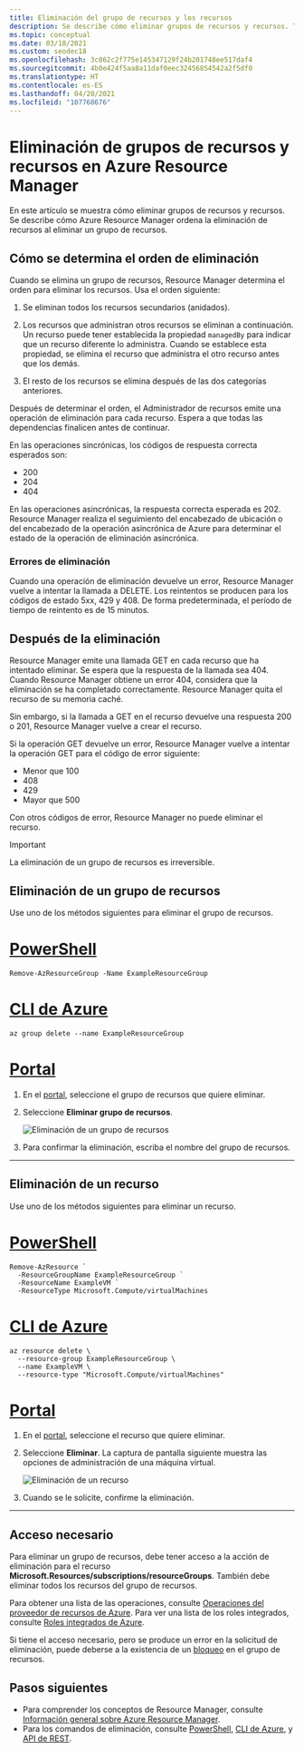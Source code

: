 ```yaml
---
title: Eliminación del grupo de recursos y los recursos
description: Se describe cómo eliminar grupos de recursos y recursos. También se describe cómo Azure Resource Manager ordena la eliminación de recursos al eliminar un grupo de recursos. Describe los códigos de respuesta y cómo Resource Manager los controla para determinar si la eliminación se realizó correctamente.
ms.topic: conceptual
ms.date: 03/18/2021
ms.custom: seodec18
ms.openlocfilehash: 3c062c2f775e145347129f24b201748ee517daf4
ms.sourcegitcommit: 4b0e424f5aa8a11daf0eec32456854542a2f5df0
ms.translationtype: HT
ms.contentlocale: es-ES
ms.lasthandoff: 04/20/2021
ms.locfileid: "107768676"
---
```

# <a name="azure-resource-manager-resource-group-and-resource-deletion"></a>Eliminación de grupos de recursos y recursos en Azure Resource Manager

En este artículo se muestra cómo eliminar grupos de recursos y recursos. Se describe cómo Azure Resource Manager ordena la eliminación de recursos al eliminar un grupo de recursos.

## <a name="how-order-of-deletion-is-determined"></a>Cómo se determina el orden de eliminación

Cuando se elimina un grupo de recursos, Resource Manager determina el orden para eliminar los recursos. Usa el orden siguiente:

1. Se eliminan todos los recursos secundarios (anidados).

2. Los recursos que administran otros recursos se eliminan a continuación. Un recurso puede tener establecida la propiedad `managedBy` para indicar que un recurso diferente lo administra. Cuando se establece esta propiedad, se elimina el recurso que administra el otro recurso antes que los demás.

3. El resto de los recursos se elimina después de las dos categorías anteriores.

Después de determinar el orden, el Administrador de recursos emite una operación de eliminación para cada recurso. Espera a que todas las dependencias finalicen antes de continuar.

En las operaciones sincrónicas, los códigos de respuesta correcta esperados son:

* 200
* 204
* 404

En las operaciones asincrónicas, la respuesta correcta esperada es 202. Resource Manager realiza el seguimiento del encabezado de ubicación o del encabezado de la operación asincrónica de Azure para determinar el estado de la operación de eliminación asincrónica.
  
### <a name="deletion-errors"></a>Errores de eliminación

Cuando una operación de eliminación devuelve un error, Resource Manager vuelve a intentar la llamada a DELETE. Los reintentos se producen para los códigos de estado 5xx, 429 y 408. De forma predeterminada, el período de tiempo de reintento es de 15 minutos.

## <a name="after-deletion"></a>Después de la eliminación

Resource Manager emite una llamada GET en cada recurso que ha intentado eliminar. Se espera que la respuesta de la llamada sea 404. Cuando Resource Manager obtiene un error 404, considera que la eliminación se ha completado correctamente. Resource Manager quita el recurso de su memoria caché.

Sin embargo, si la llamada a GET en el recurso devuelve una respuesta 200 o 201, Resource Manager vuelve a crear el recurso.

Si la operación GET devuelve un error, Resource Manager vuelve a intentar la operación GET para el código de error siguiente:

* Menor que 100
* 408
* 429
* Mayor que 500

Con otros códigos de error, Resource Manager no puede eliminar el recurso.

> [!IMPORTANT]
> La eliminación de un grupo de recursos es irreversible.

## <a name="delete-resource-group"></a>Eliminación de un grupo de recursos

Use uno de los métodos siguientes para eliminar el grupo de recursos.

# <a name="powershell"></a>[PowerShell](#tab/azure-powershell)

```azurepowershell-interactive
Remove-AzResourceGroup -Name ExampleResourceGroup
```

# <a name="azure-cli"></a>[CLI de Azure](#tab/azure-cli)

```azurecli-interactive
az group delete --name ExampleResourceGroup
```

# <a name="portal"></a>[Portal](#tab/azure-portal)

1. En el [portal](https://portal.azure.com), seleccione el grupo de recursos que quiere eliminar.

1. Seleccione **Eliminar grupo de recursos**.

   ![Eliminación de un grupo de recursos](./media/delete-resource-group/delete-group.png)

1. Para confirmar la eliminación, escriba el nombre del grupo de recursos.

---

## <a name="delete-resource"></a>Eliminación de un recurso

Use uno de los métodos siguientes para eliminar un recurso.

# <a name="powershell"></a>[PowerShell](#tab/azure-powershell)

```azurepowershell-interactive
Remove-AzResource `
  -ResourceGroupName ExampleResourceGroup `
  -ResourceName ExampleVM `
  -ResourceType Microsoft.Compute/virtualMachines
```

# <a name="azure-cli"></a>[CLI de Azure](#tab/azure-cli)

```azurecli-interactive
az resource delete \
  --resource-group ExampleResourceGroup \
  --name ExampleVM \
  --resource-type "Microsoft.Compute/virtualMachines"
```

# <a name="portal"></a>[Portal](#tab/azure-portal)

1. En el [portal](https://portal.azure.com), seleccione el recurso que quiere eliminar.

1. Seleccione **Eliminar**. La captura de pantalla siguiente muestra las opciones de administración de una máquina virtual.

   ![Eliminación de un recurso](./media/delete-resource-group/delete-resource.png)

1. Cuando se le solicite, confirme la eliminación.

---

## <a name="required-access"></a>Acceso necesario

Para eliminar un grupo de recursos, debe tener acceso a la acción de eliminación para el recurso **Microsoft.Resources/subscriptions/resourceGroups**. También debe eliminar todos los recursos del grupo de recursos.

Para obtener una lista de las operaciones, consulte [Operaciones del proveedor de recursos de Azure](../../role-based-access-control/resource-provider-operations.md). Para ver una lista de los roles integrados, consulte [Roles integrados de Azure](../../role-based-access-control/built-in-roles.md).

Si tiene el acceso necesario, pero se produce un error en la solicitud de eliminación, puede deberse a la existencia de un [bloqueo](lock-resources.md) en el grupo de recursos.

## <a name="next-steps"></a>Pasos siguientes

* Para comprender los conceptos de Resource Manager, consulte [Información general sobre Azure Resource Manager](overview.md).
* Para los comandos de eliminación, consulte [PowerShell](/powershell/module/az.resources/Remove-AzResourceGroup), [CLI de Azure](/cli/azure/group#az_group_delete), y [API de REST](/rest/api/resources/resourcegroups/delete).
